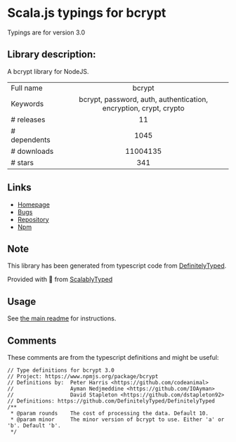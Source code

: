 
# Scala.js typings for bcrypt

Typings are for version 3.0

## Library description:
A bcrypt library for NodeJS.

|                    |                 |
| ------------------ | :-------------: |
| Full name          | bcrypt |
| Keywords           | bcrypt, password, auth, authentication, encryption, crypt, crypto |
| # releases         | 11 |
| # dependents       | 1045 |
| # downloads        | 11004135 |
| # stars            | 341 |

## Links
- [Homepage](https://github.com/kelektiv/node.bcrypt.js#readme)
- [Bugs](https://github.com/kelektiv/node.bcrypt.js/issues)
- [Repository](https://github.com/kelektiv/node.bcrypt.js)
- [Npm](https://www.npmjs.com/package/bcrypt)
    


## Note
This library has been generated from typescript code from [DefinitelyTyped](https://definitelytyped.org).

Provided with :purple_heart: from [ScalablyTyped](https://github.com/oyvindberg/ScalablyTyped)

## Usage
See [the main readme](../../readme.md) for instructions.

## Comments

These comments are from the typescript definitions and might be useful:
```
// Type definitions for bcrypt 3.0
// Project: https://www.npmjs.org/package/bcrypt
// Definitions by:  Peter Harris <https://github.com/codeanimal>
//                  Ayman Nedjmeddine <https://github.com/IOAyman>
//                  David Stapleton <https://github.com/dstapleton92>
// Definitions: https://github.com/DefinitelyTyped/DefinitelyTyped
/**
 * @param rounds    The cost of processing the data. Default 10.
 * @param minor     The minor version of bcrypt to use. Either 'a' or 'b'. Default 'b'.
 */

```

